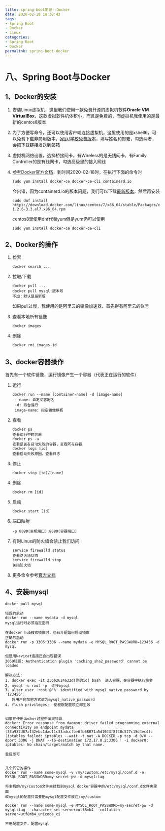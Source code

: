 ```yaml
---
title: spring-boot笔记--Docker
date: 2020-02-18 10:38:43
tags:
- Spring Boot
- Docker
- Linux
categories:
- Spring Boot
- Docker
permalink: spring-boot-docker
---
```


# 八、Spring Boot与Docker

## 1、Docker的安装

1. 安装Linux虚拟机，这里我们使用一款免费开源的虚拟机软件**Oracle VM VirtualBox**，这款虚拟软件机体积小，而且是免费的，而虚拟机我使用的是最新的centos8版本

2. 为了方便写命令，还可以使用客户端连接虚拟机，这里使用的是xshell6，可以免费下载非商用版本，[家庭/学校免费版本](https://www.netsarang.com/zh/free-for-home-school/)，填写姓名和邮箱，勾选两者，会把下载链接发送到邮箱

3. 虚拟机网络设置，选择桥接网卡，有Wireless的是无线网卡，有Family Controller的是有线网卡，勾选高级里的接入网线

   <!-- more -->

4. [参考Docker官方文档](https://docs.docker.com/install/linux/docker-ce/centos/)，到时间2020-02-18时，在执行下面的命令时

   ```shell
   sudo yum install docker-ce docker-ce-cli containerd.io
   ```

   会出错，因为containerd.io的版本问题，我们可以下载[最新版本](https://download.docker.com/linux/centos/7/x86_64/stable/Packages/)，然后再安装

   ```shell
   sudo dnf install https://download.docker.com/linux/centos/7/x86_64/stable/Packages/containerd.io-1.2.6-3.3.el7.x86_64.rpm
   ```

   centos8里使用dnf代替yum但是yum仍可以使用

   ```shell
   sudo yum install docker-ce docker-ce-cli
   ```

## 2、Docker的操作

1. 检索

   ```shell
   docker search ...
   ```

2. 拉取/下载

   ```shell
   docker pull ...
   docker pull mysql:版本号
   不加：默认是最新版
   ```

   如果pull过慢，我使用的是阿里云的镜像加速器，首先得有阿里云的账号

3. 查看本地所有镜像

   ```shell
   docker images
   ```

4. 删除

   ```html
   docker rmi images-id
   ```

## 3、docker容器操作

首先有一个软件镜像，运行镜像产生一个容器（代表正在运行的软件）

1. 运行

   ```shell
   docker run --name [container-name] -d [image-name]
   	--name: 自定义容器名
   	-d: 后台运行
   	image-name: 指定镜像模板
   ```

2. 查看

   ```shell
   docker ps
   查看运行中的容器
   docker ps -a
   查看是否有启动失败的容器，查看所有容器
   docker logs [id]
   查看启动失败原因，查看日志
   ```

3. 停止

   ```shell
   docker stop [id]/[name]
   ```

4. 删除

   ```shell
   docker rm [id]
   ```

5. 启动

   ```shell
   docker start [id]
   ```

6. 端口映射

   ```shell
   -p 8080(主机端口):8080(容器端口)
   ```

7. 有时Linux的防火墙会禁止我们访问

   ```shell
   service firewalld status
   查看防火墙状态
   service firewalld stop
   关闭防火墙
   ```

8. 更多命令参考[官方文档](https://docs.docker.com/engine/reference/commandline/docker/)

## 4、安装mysql

```shell
docker pull mysql

错误的启动
docker run --name mydata -d mysql
mysql运行时必须指定密码

在docker hub搜索镜像时，也有介绍如何启动镜像
正确的启动
docker run -p 3306:3306 --name mydata -e MYSQL_ROOT_PASSWORD=123456 -d mysql

但是用Navicat连接还会出现错误
2059错误: Authentication plugin 'caching_sha2_password' cannot be loaded

解决方法：
1. docker exec -it 236b2624632d(你的id) bash  进入容器，在容器中执行命令
2. mysql -u root -p  连接mysql
3. alter user 'root'@'%' identified with mysql_native_password by '123456';
   将用户的加密方式改为mysql_native_password
4. flush privileges;  使权限配置项立即生效


如果在使用docker过程中出现错误
docker: Error response from daemon: driver failed programming external connectivity on endpoint mydata (33a937d07a142ebc1dad11c33adccfbe6fb68071a5d1043f8f40c527c15d4ec4):  (iptables failed: iptables --wait -t nat -A DOCKER -p tcp -d 0/0 --dport 3306 -j DNAT --to-destination 172.17.0.2:3306 ! -i docker0: iptables: No chain/target/match by that name.

重启即可


几个其它的操作
docker run --name some-mysql -v /my/custom:/etc/mysql/conf.d -e MYSQL_ROOT_PASSWORD=my-secret-pw -d mysql:tag

将主机的/my/custom文件夹挂载到mysql docker容器中的/etc/mysql/conf.d文件夹里面
改mysql的配置只需要把mysql配置文件放在/my/custom

docker run --name some-mysql -e MYSQL_ROOT_PASSWORD=my-secret-pw -d mysql:tag --character-set-server=utf8mb4 --collation-server=utf8mb4_unicode_ci

不用配置文件，配置mysql
```



